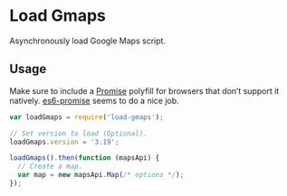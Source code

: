# Load Gmaps

Asynchronously load Google Maps script.

## Usage

Make sure to include a [Promise](https://developer.mozilla.org/en-US/docs/Web/JavaScript/Reference/Global_Objects/Promise) polyfill for browsers that don’t support it natively. [es6-promise](https://github.com/jakearchibald/es6-promise) seems to do a nice job.

```js
var loadGmaps = require('load-gmaps');

// Set version to load (Optional).
loadGmaps.version = '3.19';

loadGmaps().then(function (mapsApi) {
  // Create a map.
  var map = new mapsApi.Map(/* options */);
});
```
